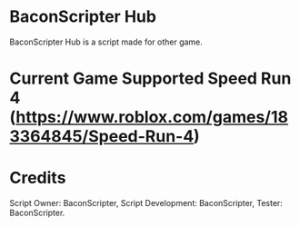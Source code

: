# BaconScripter Hub

BaconScripter Hub is a script made for other game.

# Current Game Supported Speed Run 4 (https://www.roblox.com/games/183364845/Speed-Run-4)

# Credits
Script Owner: BaconScripter,
Script Development: BaconScripter,
Tester: BaconScripter.
